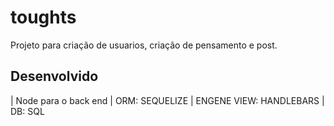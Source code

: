 # toughts
Projeto para criação de usuarios, criação de pensamento e post.

## Desenvolvido
 | Node para o back end 
 | ORM: SEQUELIZE 
 | ENGENE VIEW: HANDLEBARS
 | DB: SQL
